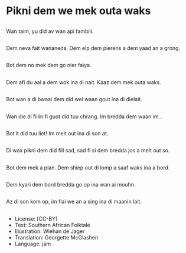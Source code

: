 # Pikni dem we mek outa waks

##
Wan taim, yu did av wan api fambili.

##
Dem neva fait wananeda. Dem elp dem pierens a dem yaad an a grong.

##
Bot dem no mek dem go nier faiya.

##
Dem afi du aal a dem wok ina di nait. Kaaz dem mek outa waks.

##
Bot wan a di bwaai dem did wel waan gout ina di dielait.

##
Wan die di fiilin fi guot did tuu chrang. Im bredda dem waan im...

##
Bot it did tuu liet! Im melt out ina di son at.

##
Di wax pikni dem did fiil sad, sad fi si dem bredda jos a melt out so.

##
Bot dem mek a plan. Dem shiep out di lomp a saaf waks ina a bord.

##
Dem kyari dem bord bredda go op ina wan ai mouhn.

##
Az di son kom op, im flai we an a sing ina di maanin lait.

##
* License: [CC-BY]
* Text: Southern African Folktale
* Illustration: Wiehan de Jager
* Translation: Georgette McGlashen
* Language: jam
